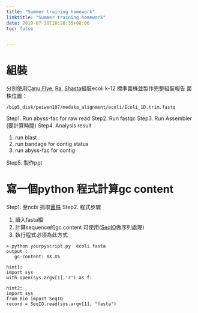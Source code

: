 ```yaml
---
title: "Summer training homework"
linktitle: "Summer training homework"
date: 2019-07-30T20:28:35+08:00
toc: false


---
```

# 組裝
分別使用[Canu](https://github.com/marbl/canu),[Flye](https://github.com/fenderglass/Flye), [Ra](https://github.com/lbcb-sci/ra), [Shasta](https://chanzuckerberg.github.io/shasta/QuickStart.html)組裝ecoli k-12 標準菌株並製作完整組裝報告
菌株位置：
```
/bip5_disk/peiwen107/medaka_alignment/ecoli/Ecoli_1D.trim.fastq
```

Step1. Run abyss-fac for raw read
Step2. Run fastqc 
Step3. Run Assembler (要計算時間)
Step4. Analysis result
1. run blast
2. run bandage for contig status 
3. run abyss-fac for contig

Step5. 製作ppt



# 寫一個python 程式計算gc content
Step1. 至ncbi 抓取[菌株](https://www.ncbi.nlm.nih.gov/genome/?term=Escherichia+coli)
Step2. 程式步驟
 1. 讀入fasta檔
 2. 計算sequence的gc content 可使用([SeqIO](https://biopython.org/wiki/SeqIO)做序列處理)
 3. 執行程式必須為此方式
 ```
 > python yourpyscript.py  ecoli.fasta
 output : 
 	gc-content: XX.X%
 ```
 ```
 hint1:
 import sys
 with open(sys.argv[1],'r') as f:
 ```
 ```
 hint2:
 import sys
 from Bio import SeqIO
 record = SeqIO.read(sys.argv[1], "fasta")
 ```





